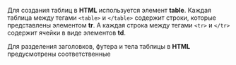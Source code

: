 Для создания таблиц в **HTML** используется элемент **table**. Каждая таблица между тегами ```<table>``` и ```</table>``` содержит строки, которые представлены элементом **tr**. А каждая строка между тегами ```<tr>``` и ```</tr>``` содержит ячейки в виде элементов **td**.

Для разделения заголовков, футера и тела таблицы в **HTML** предусмотрены соответственные 